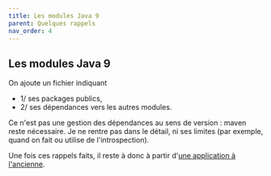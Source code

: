 ```yaml
---
title: Les modules Java 9
parent: Quelques rappels
nav_order: 4
---
```


## Les modules Java 9

On ajoute un fichier indiquant
- 1/ ses packages publics,
- 2/ ses dépendances vers les autres modules. 

Ce n'est pas une gestion des dépendances au sens de version : maven reste nécessaire. Je ne rentre pas dans le détail, ni ses limites (par exemple, quand on fait ou utilise de l'introspection).

Une fois ces rappels faits, il reste à donc à partir d'[une application à l'ancienne](./debut.md).
 